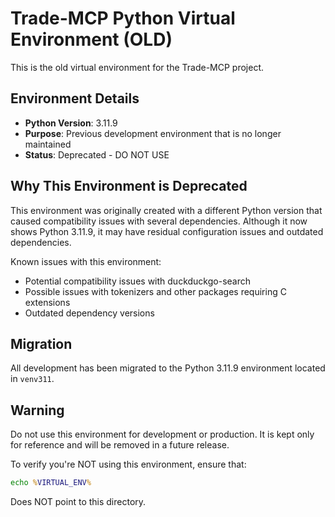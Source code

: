 # Trade-MCP Python Virtual Environment (OLD)

This is the old virtual environment for the Trade-MCP project.

## Environment Details

- **Python Version**: 3.11.9
- **Purpose**: Previous development environment that is no longer maintained
- **Status**: Deprecated - DO NOT USE

## Why This Environment is Deprecated

This environment was originally created with a different Python version that caused compatibility issues with several dependencies. Although it now shows Python 3.11.9, it may have residual configuration issues and outdated dependencies.

Known issues with this environment:
- Potential compatibility issues with duckduckgo-search
- Possible issues with tokenizers and other packages requiring C extensions
- Outdated dependency versions

## Migration

All development has been migrated to the Python 3.11.9 environment located in `venv311`.

## Warning

Do not use this environment for development or production. It is kept only for reference and will be removed in a future release.

To verify you're NOT using this environment, ensure that:

```cmd
echo %VIRTUAL_ENV%
```

Does NOT point to this directory.
